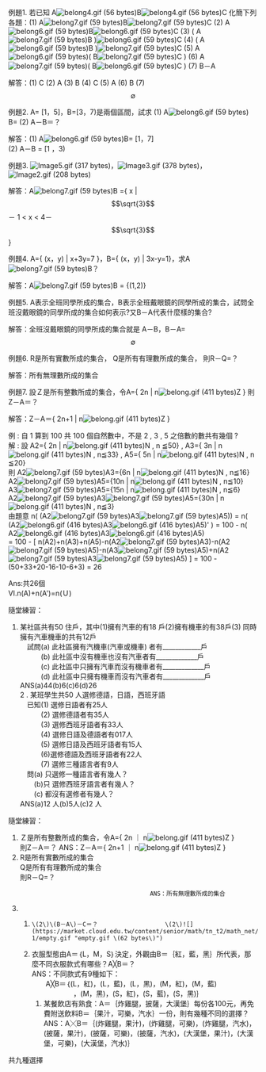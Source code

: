 例題1. 若已知 A![](https://market.cloud.edu.tw/content/senior/math/tn_t2/math_net/NUBCC/Course/chp1-1/belong4.gif "belong4.gif \(56 bytes\)")B![](https://market.cloud.edu.tw/content/senior/math/tn_t2/math_net/NUBCC/Course/chp1-1/belong4.gif "belong4.gif \(56 bytes\)")C   化簡下列各題：\(1\)  A![](https://market.cloud.edu.tw/content/senior/math/tn_t2/math_net/NUBCC/Course/chp1-1/belong7.gif "belong7.gif \(59 bytes\)")B![](https://market.cloud.edu.tw/content/senior/math/tn_t2/math_net/NUBCC/Course/chp1-1/belong7.gif "belong7.gif \(59 bytes\)")C     \(2\)  A![](https://market.cloud.edu.tw/content/senior/math/tn_t2/math_net/NUBCC/Course/chp1-1/belong6.gif "belong6.gif \(59 bytes\)")B![](https://market.cloud.edu.tw/content/senior/math/tn_t2/math_net/NUBCC/Course/chp1-1/belong6.gif "belong6.gif \(59 bytes\)")C   \(3\)   \( A![](https://market.cloud.edu.tw/content/senior/math/tn_t2/math_net/NUBCC/Course/chp1-1/belong7.gif "belong7.gif \(59 bytes\)")B \)![](https://market.cloud.edu.tw/content/senior/math/tn_t2/math_net/NUBCC/Course/chp1-1/belong6.gif "belong6.gif \(59 bytes\)")C    \(4\)  \( A![](https://market.cloud.edu.tw/content/senior/math/tn_t2/math_net/NUBCC/Course/chp1-1/belong6.gif "belong6.gif \(59 bytes\)")B \)![](https://market.cloud.edu.tw/content/senior/math/tn_t2/math_net/NUBCC/Course/chp1-1/belong7.gif "belong7.gif \(59 bytes\)")C  \(5\)  A![](https://market.cloud.edu.tw/content/senior/math/tn_t2/math_net/NUBCC/Course/chp1-1/belong6.gif "belong6.gif \(59 bytes\)")\( B![](https://market.cloud.edu.tw/content/senior/math/tn_t2/math_net/NUBCC/Course/chp1-1/belong7.gif "belong7.gif \(59 bytes\)")C \)  \(6\) A![](https://market.cloud.edu.tw/content/senior/math/tn_t2/math_net/NUBCC/Course/chp1-1/belong7.gif "belong7.gif \(59 bytes\)")\( B![](https://market.cloud.edu.tw/content/senior/math/tn_t2/math_net/NUBCC/Course/chp1-1/belong6.gif "belong6.gif \(59 bytes\)")C \) \(7\) B－A

解答：\(1\) C   \(2\) A     \(3\) B  \(4\) C    \(5\) A  \(6\)  B \(7\) $$\emptyset$$

例題2. A= \[1，5\]，B=\[3，7\)是兩個區間，試求 \(1\) A![](https://market.cloud.edu.tw/content/senior/math/tn_t2/math_net/NUBCC/Course/chp1-1/belong6.gif "belong6.gif \(59 bytes\)")B=  \(2\) A－B＝？

解答：\(1\) A![](https://market.cloud.edu.tw/content/senior/math/tn_t2/math_net/NUBCC/Course/chp1-1/belong6.gif "belong6.gif \(59 bytes\)")B= \[1，7\]  
            \(2\) A－B = \[1 ，3\)

例題3. ![](https://market.cloud.edu.tw/content/senior/math/tn_t2/math_net/NUBCC/Course/chp1-1/Image5.gif "Image5.gif \(317 bytes\)")，![](https://market.cloud.edu.tw/content/senior/math/tn_t2/math_net/NUBCC/Course/chp1-1/Image3.gif "Image3.gif \(378 bytes\)")，![](https://market.cloud.edu.tw/content/senior/math/tn_t2/math_net/NUBCC/Course/chp1-1/Image2.gif "Image2.gif \(208 bytes\)")

解答：A![](https://market.cloud.edu.tw/content/senior/math/tn_t2/math_net/NUBCC/Course/chp1-1/belong7.gif "belong7.gif \(59 bytes\)")B ={ x \|  $$\sqrt{3}$$ － 1 &lt; x &lt; 4－$$\sqrt{3}$$ }

例題4.  A={ \(x，y\) \| x+3y=7 }，B={ \(x，y\) \|  3x-y=1}，求A![](https://market.cloud.edu.tw/content/senior/math/tn_t2/math_net/NUBCC/Course/chp1-1/belong7.gif "belong7.gif \(59 bytes\)")B？

解答：A![](https://market.cloud.edu.tw/content/senior/math/tn_t2/math_net/NUBCC/Course/chp1-1/belong7.gif "belong7.gif \(59 bytes\)")B = {\(1,2\)}

例題5.  A表示全班同學所成的集合，B表示全班戴眼鏡的同學所成的集合，試問全班沒戴眼鏡的同學所成的集合如何表示?又B－A代表什麼樣的集合?

解答：全班沒戴眼鏡的同學所成的集合就是 A－B，B－A=$$\emptyset$$

例題6. R是所有實數所成的集合， Q是所有有理數所成的集合， 則R－Q=？  

解答：所有無理數所成的集合

例題7. 設Ｚ是所有整數所成的集合，令A={ 2n \| n![](https://market.cloud.edu.tw/content/senior/math/tn_t2/math_net/NUBCC/Course/chp1-1/belong.gif "belong.gif \(411 bytes\)")Z }   則Z－A＝？   

解答：Z－A＝{ 2n+1 \| n![](https://market.cloud.edu.tw/content/senior/math/tn_t2/math_net/NUBCC/Course/chp1-1/belong.gif "belong.gif \(411 bytes\)")Z }  



例 : 自 1 算到 100 共 100 個自然數中，不是 2 , 3 , 5 之倍數的數共有幾個 ?  
解 : 設 A2={ 2n \| n![](https://market.cloud.edu.tw/content/senior/math/tn_t2/math01/chp1-1/belong.gif "belong.gif \(411 bytes\)")N , n ≦50} , A3={ 3n \| n![](https://market.cloud.edu.tw/content/senior/math/tn_t2/math01/chp1-1/belong.gif "belong.gif \(411 bytes\)")N , n≦33} , A5={ 5n \| n![](https://market.cloud.edu.tw/content/senior/math/tn_t2/math01/chp1-1/belong.gif "belong.gif \(411 bytes\)")N , n ≦20}  
       則 A2![](https://market.cloud.edu.tw/content/senior/math/tn_t2/math01/chp1-1/belong7.gif "belong7.gif \(59 bytes\)")A3={6n \| n![](https://market.cloud.edu.tw/content/senior/math/tn_t2/math01/chp1-1/belong.gif "belong.gif \(411 bytes\)")N , n≦16}  
        A2![](https://market.cloud.edu.tw/content/senior/math/tn_t2/math01/chp1-1/belong7.gif "belong7.gif \(59 bytes\)")A5={10n \| n![](https://market.cloud.edu.tw/content/senior/math/tn_t2/math01/chp1-1/belong.gif "belong.gif \(411 bytes\)")N , n≦10}  
        A3![](https://market.cloud.edu.tw/content/senior/math/tn_t2/math01/chp1-1/belong7.gif "belong7.gif \(59 bytes\)")A5={15n \| n![](https://market.cloud.edu.tw/content/senior/math/tn_t2/math01/chp1-1/belong.gif "belong.gif \(411 bytes\)")N , n≦6}  
        A2![](https://market.cloud.edu.tw/content/senior/math/tn_t2/math01/chp1-1/belong7.gif "belong7.gif \(59 bytes\)")A3![](https://market.cloud.edu.tw/content/senior/math/tn_t2/math01/chp1-1/belong7.gif "belong7.gif \(59 bytes\)")A5={30n \| n![](https://market.cloud.edu.tw/content/senior/math/tn_t2/math01/chp1-1/belong.gif "belong.gif \(411 bytes\)")N , n≦3}  
        由題意  n\(   \(A2![](https://market.cloud.edu.tw/content/senior/math/tn_t2/math01/chp1-1/belong7.gif "belong7.gif \(59 bytes\)")A3![](https://market.cloud.edu.tw/content/senior/math/tn_t2/math01/chp1-1/belong7.gif "belong7.gif \(59 bytes\)")A5\)\) = n\(  \(A2![](https://market.cloud.edu.tw/content/senior/math/tn_t2/math01/chp1-1/belong6.gif "belong6.gif \(416 bytes\)")A3![](https://market.cloud.edu.tw/content/senior/math/tn_t2/math01/chp1-1/belong6.gif "belong6.gif \(416 bytes\)")A5\)' \) = 100 -  n\( A2![](https://market.cloud.edu.tw/content/senior/math/tn_t2/math01/chp1-1/belong6.gif "belong6.gif \(416 bytes\)")A3![](https://market.cloud.edu.tw/content/senior/math/tn_t2/math01/chp1-1/belong6.gif "belong6.gif \(416 bytes\)")A5\)  
       = 100 -  \[ n\(A2\)+n\(A3\)+n\(A5\)-n\(A2![](https://market.cloud.edu.tw/content/senior/math/tn_t2/math01/chp1-1/belong7.gif "belong7.gif \(59 bytes\)")A3\)-n\(A2![](https://market.cloud.edu.tw/content/senior/math/tn_t2/math01/chp1-1/belong7.gif "belong7.gif \(59 bytes\)")A5\)-n\(A3![](https://market.cloud.edu.tw/content/senior/math/tn_t2/math01/chp1-1/belong7.gif "belong7.gif \(59 bytes\)")A5\)+n\(A2![](https://market.cloud.edu.tw/content/senior/math/tn_t2/math01/chp1-1/belong7.gif "belong7.gif \(59 bytes\)")A3![](https://market.cloud.edu.tw/content/senior/math/tn_t2/math01/chp1-1/belong7.gif "belong7.gif \(59 bytes\)")A5\) \] = 100 - \(50+33+20-16-10-6+3\) = 26

Ans:共26個  
Ⅵ.n\(A\)+n\(A'\)=n\(Ｕ\)

隨堂練習：  
1. 某社區共有50 住戶，其中\(1\)擁有汽車的有18 戶\(2\)擁有機車的有38戶\(3\) 同時擁有汽車機車的共有12戶  
　試問\(a\) 此社區擁有汽機車\(汽車或機車\) 者有\_\_\_\_\_\_\_\_\_\_\_\_戶  
　　　\(b\) 此社區中沒有機車也沒有汽車者有\_\_\_\_\_\_\_\_\_\_\_\_\_戶  
　　　\(c\) 此社區中只擁有汽車而沒有機車者有\_\_\_\_\_\_\_\_\_\_\_\_\_戶  
　　　\(d\) 此社區中只擁有機車而沒有汽車者有\_\_\_\_\_\_\_\_\_\_\_\_\_戶  
ANS\(a\)44\(b\)6\(c\)6\(d\)26  
2 . 某班學生共50 人選修德語，日語，西班牙語  
　已知\(1\) 選修日語者有25人  
　　　\(2\) 選修德語者有35人  
　　　\(3\) 選修西班牙語者有33人  
　　　\(4\) 選修日語及德語者有017人  
　　　\(5\) 選修日語及西班牙語者有15人  
　　　\(6\)選修德語及西班牙語者有22人  
　　　\(7\) 選修三種語言者有9人  
　問\(a\) 只選修一種語言者有幾人？  
　　\(b\)只 選修西班牙語言者有幾人？  
　　\(c\) 都沒有選修者有幾人？  
ANS\(a\)12 人\(b\)5人\(c\)2 人

隨堂練習：

1. Ｚ是所有整數所成的集合，令A={ 2n ｜ n![](https://market.cloud.edu.tw/content/senior/math/tn_t2/math_net/NUBCC/Course/chp1-1/belong.gif "belong.gif \(411 bytes\)")Z }  
    則Z－A＝？                             ANS：Z－A＝{ 2n+1 ｜ n![](https://market.cloud.edu.tw/content/senior/math/tn_t2/math_net/NUBCC/Course/chp1-1/belong.gif "belong.gif \(411 bytes\)")Z }  
2. R是所有實數所成的集合  
    Q是所有有理數所成的集合  
    則R－Q=？  
   ```
                                 　　　　ANS：所有無理數所成的集合
   ```
3. 1. ```
      \(2\)\(B－A\)－C＝？　　　　　　　　　    \(2\)![](https://market.cloud.edu.tw/content/senior/math/tn_t2/math_net/NUBCC/Course/chp1-1/empty.gif "empty.gif \(62 bytes\)")
      ```
   2. 衣服型態由A＝｛L，M，S｝決定，外觀由B＝｛紅，藍，黑｝所代表，那麼不同衣服款式有哪些？A╳B＝？  
      ANS：不同款式有9種如下：  
      　　A╳B＝｛\(L，紅\)，\(L，藍\)，\(L，黑\)，\(M，紅\)，\(M，藍\)  
      　　　　　　，\(M，黑\)，\(S，紅\)，\(S，藍\)，\(S，黑\)｝  
      1. 某餐飲店有熟食：A＝｛炸雞腿，披薩，大漢堡｝每份各100元，再免費附送飲料B＝｛果汁，可樂，汽水｝一份，則有幾種不同的選擇？  
         ANS：A╳B＝｛\(炸雞腿，果汁\)，\(炸雞腿，可樂\)，\(炸雞腿，汽水\)，\(披薩，果汁\)，\(披薩，可樂\)，\(披薩，汽水\)，\(大漢堡，果汁\)，\(大漢堡，可樂\)，\(大漢堡，汽水\)｝

共九種選擇

